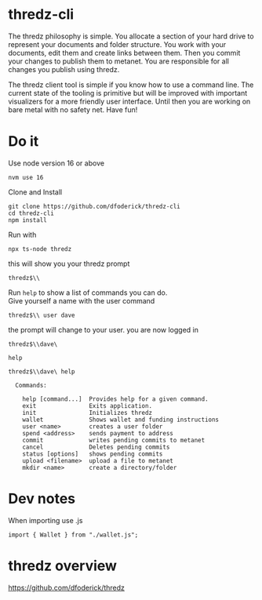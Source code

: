 # thredz-cli
The thredz philosophy is simple. You allocate a section of your hard drive to represent your documents and folder structure. You work with your documents, edit them and create links between them. Then you commit your changes to publish them to metanet. You are responsible for all changes you publish using thredz.

The thredz client tool is simple if you know how to use a command line. The current state of the tooling is primitive but will be improved with important visualizers for a more friendly user interface. Until then you are working on bare metal with no safety net. Have fun!

# Do it
Use node version 16 or above
```
nvm use 16
```
Clone and Install
```
git clone https://github.com/dfoderick/thredz-cli
cd thredz-cli
npm install
```

Run with 
```
npx ts-node thredz
```
this will show you your thredz prompt
```
thredz$\\
```
Run `help` to show a list of commands you can do.  
Give yourself a name with the user command
```
thredz$\\ user dave
```
the prompt will change to your user. you are now logged in
```
thredz$\\dave\
```

`help`
```
thredz$\\dave\ help

  Commands:

    help [command...]  Provides help for a given command.
    exit               Exits application.
    init               Initializes thredz
    wallet             Shows wallet and funding instructions
    user <name>        creates a user folder
    spend <address>    sends payment to address
    commit             writes pending commits to metanet
    cancel             Deletes pending commits
    status [options]   shows pending commits
    upload <filename>  upload a file to metanet
    mkdir <name>       create a directory/folder
```

# Dev notes
When importing use .js
```
import { Wallet } from "./wallet.js";
```

# thredz overview
https://github.com/dfoderick/thredz

